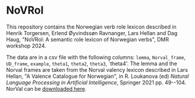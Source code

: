 # NoVRol

This repository contains the Norwegian verb role lexicon described in Henrik Torgersen, Erlend Øyvindssøn Ravnanger, Lars Hellan and Dag Haug, "NoVRol: A semantic role lexicon of Norwegian verbs", DMR workshop 2024.

The data are in a csv file with the following columns: `lemma`, `Norval_frame`, `UD_frame`, `example`, `theta1`, `theta2`, `theta3`, `theta4'. The lemma and the Norval frames are taken from the Norval valency lexicon described in Lars Hellan, "A Valence Catalogue for Norwegian", in R. Loukanova (ed) _Natural Language Processing in Artificial Intelligence_, Springer 2021 pp. 49--104. NorVal can be [downloaded here](https://github.com/Regdili-NTNU/NorSource/tree/master/NorVal_files).
